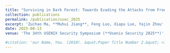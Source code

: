 ```yaml
---
title: "Surviving in Dark Forest: Towards Evading the Attacks from Front-Running Bots in Application Layer"
collection: publications
permalink: /publication/usec_2025
excerpt: 'Zuchao Ma, **Muhui Jiang**, Feng Luo, Xiapu Luo, Yajin Zhou'
date: 2025-08-13
venue: 'The 34th USENIX Security Symposium (**Usenix Security 2025**)'

#citation: 'our Name, You. (2010). &quot;Paper Title Number 2.&quot; <i>Journal 1</i>. 1(2).'
---
```

